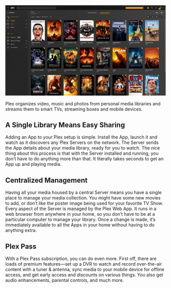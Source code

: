 
<img src="screenshot.jpg"/>

Plex organizes video, music and photos from personal media libraries and streams them to smart TVs, streaming boxes and mobile devices.

## A Single Library Means Easy Sharing

Adding an App to your Plex setup is simple. Install the App, launch it and watch as it discovers any Plex Servers on the network. The Server sends the App details about your media library, ready for you to watch. The nice thing about this process is that with the Server installed and running, you don’t have to do anything more than that. It literally takes seconds to get an App up and playing media.

## Centralized Management

Having all your media housed by a central Server means you have a single place to manage your media collection. You might have some new movies to add, or don’t like the poster image being used for your favorite TV Show. Every aspect of the Server is managed by the Plex Web App. It runs in a web browser from anywhere in your home, so you don’t have to be at a particular computer to manage your library. Once a change is made, it’s immediately available to all the Apps in your home without having to do anything extra.

## Plex Pass
With a Plex Pass subscription, you can do even more. First off, there are loads of premium features—set up a DVR to watch and record over-the-air content with a tuner & antenna, sync media to your mobile device for offline access, and get early access and discounts on various things. You also get audio enhancements, parental controls, and much more.